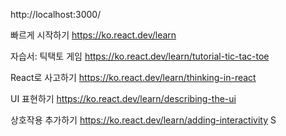 http://localhost:3000/

빠르게 시작하기 https://ko.react.dev/learn

자습서: 틱택토 게임
https://ko.react.dev/learn/tutorial-tic-tac-toe

React로 사고하기
https://ko.react.dev/learn/thinking-in-react

UI 표현하기
https://ko.react.dev/learn/describing-the-ui

상호작용 추가하기
https://ko.react.dev/learn/adding-interactivity S